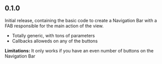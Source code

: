 ## 0.1.0
Initial release, containing the basic code to create a Navigation Bar with a FAB responsible for the main action of the view.

* Totally generic, with tons of parameters
* Callbacks alloweds on any of the buttons

**Limitations:** It only works if you have an even number of buttons on the Navigation Bar
